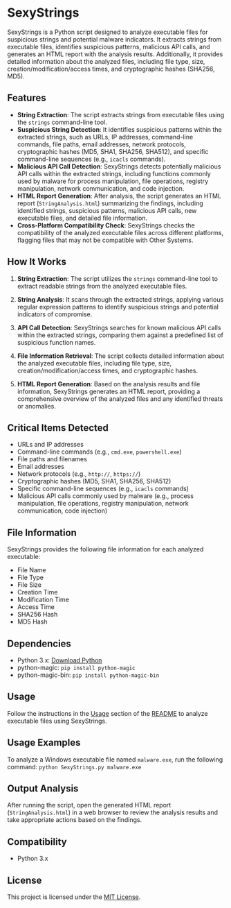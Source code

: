 # SexyStrings

SexyStrings is a Python script designed to analyze executable files for suspicious strings and potential malware indicators. It extracts strings from executable files, identifies suspicious patterns, malicious API calls, and generates an HTML report with the analysis results. Additionally, it provides detailed information about the analyzed files, including file type, size, creation/modification/access times, and cryptographic hashes (SHA256, MD5).

## Features

- **String Extraction**: The script extracts strings from executable files using the `strings` command-line tool.
- **Suspicious String Detection**: It identifies suspicious patterns within the extracted strings, such as URLs, IP addresses, command-line commands, file paths, email addresses, network protocols, cryptographic hashes (MD5, SHA1, SHA256, SHA512), and specific command-line sequences (e.g., `icacls` commands).
- **Malicious API Call Detection**: SexyStrings detects potentially malicious API calls within the extracted strings, including functions commonly used by malware for process manipulation, file operations, registry manipulation, network communication, and code injection.
- **HTML Report Generation**: After analysis, the script generates an HTML report (`StringAnalysis.html`) summarizing the findings, including identified strings, suspicious patterns, malicious API calls, new executable files, and detailed file information.
- **Cross-Platform Compatibility Check**: SexyStrings checks the compatibility of the analyzed executable files across different platforms, flagging files that may not be compatible with Other Systems.

## How It Works

1. **String Extraction**: The script utilizes the `strings` command-line tool to extract readable strings from the analyzed executable files.

2. **String Analysis**: It scans through the extracted strings, applying various regular expression patterns to identify suspicious strings and potential indicators of compromise.

3. **API Call Detection**: SexyStrings searches for known malicious API calls within the extracted strings, comparing them against a predefined list of suspicious function names.

4. **File Information Retrieval**: The script collects detailed information about the analyzed executable files, including file type, size, creation/modification/access times, and cryptographic hashes.

5. **HTML Report Generation**: Based on the analysis results and file information, SexyStrings generates an HTML report, providing a comprehensive overview of the analyzed files and any identified threats or anomalies.

## Critical Items Detected

- URLs and IP addresses
- Command-line commands (e.g., `cmd.exe`, `powershell.exe`)
- File paths and filenames
- Email addresses
- Network protocols (e.g., `http://`, `https://`)
- Cryptographic hashes (MD5, SHA1, SHA256, SHA512)
- Specific command-line sequences (e.g., `icacls` commands)
- Malicious API calls commonly used by malware (e.g., process manipulation, file operations, registry manipulation, network communication, code injection)

## File Information

SexyStrings provides the following file information for each analyzed executable:

- File Name
- File Type
- File Size
- Creation Time
- Modification Time
- Access Time
- SHA256 Hash
- MD5 Hash

## Dependencies

- Python 3.x: [Download Python](https://www.python.org/downloads/)
- python-magic: `pip install python-magic`
- python-magic-bin: `pip install python-magic-bin`

## Usage

Follow the instructions in the [Usage](#usage) section of the [README](README.md) to analyze executable files using SexyStrings.

## Usage Examples

To analyze a Windows executable file named `malware.exe`, run the following command: `python SexyStrings.py malware.exe`

## Output Analysis

After running the script, open the generated HTML report (`StringAnalysis.html`) in a web browser to review the analysis results and take appropriate actions based on the findings.

## Compatibility
- Python 3.x

## License

This project is licensed under the [MIT License](LICENSE).


